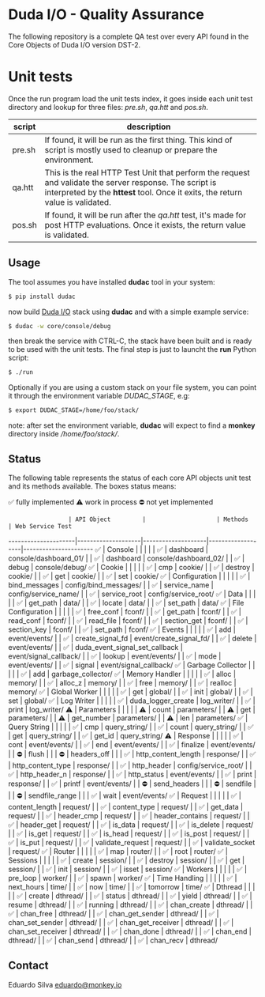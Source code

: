 # Duda I/O - Quality Assurance

The following repository is a complete QA test over every API found in the Core Objects of Duda I/O version DST-2.

# Unit tests

Once the run program load the unit tests index, it goes inside each unit test directory and lookup for three files: _pre.sh_, _qa.htt_ and _pos.sh_.

  script | description
---------|-----------
pre.sh   | If found, it will be run as the first thing. This kind of script is mostly used to cleanup or prepare the environment.
qa.htt   | This is the real HTTP Test Unit that perform the request and validate the server response. The script is interpreted by the __httest__ tool. Once it exits, the return value is validated.
pos.sh   | If found, it will be run after the _qa.htt_ test, it's made for post HTTP evaluations. Once it exists, the return value is validated.

## Usage

The tool assumes you have installed __dudac__ tool in your system:

```bash
$ pip install dudac
```

now build [Duda I/O](http://duda.io) stack using __dudac__ and with a simple example
service:

```bash
$ dudac -w core/console/debug
```

then break the service with CTRL-C, the stack have been built and is ready to be used with
the unit tests. The final step is just to launcht the __run__ Python script:

```bash
$ ./run
```
Optionally if you are using a custom stack on your file system, you can point it through the environment variable _DUDAC\_STAGE_, e.g:

```bash
$ export DUDAC_STAGE=/home/foo/stack/
```

note: after set the environment variable, __dudac__ will expect to find a __monkey__ directory
inside _/home/foo/stack/_.

## Status

The following table represents the status of each core API objects unit test and its methods available.
The boxes status means:

:white_check_mark: fully implemented
:warning: work in process
:no_entry: not yet implemented


                     | API Object         |                    | Methods           | Web Service Test
---------------------|--------------------|--------------------|-------------------|----------------------
 :white_check_mark:  | Console            |                    |                   |
                     |                    | :white_check_mark: | dashboard         | console/dashboard_01/
                     |                    | :white_check_mark: | dashboard         | console/dashboard_02/
                     |                    | :white_check_mark: | debug             | console/debug/
 :white_check_mark:  | Cookie             |                    |                   |
                     |                    | :white_check_mark: | cmp               | cookie/
                     |                    | :white_check_mark: | destroy           | cookie/
                     |                    | :white_check_mark: | get               | cookie/
                     |                    | :white_check_mark: | set               | cookie/
 :white_check_mark:  | Configuration      |                    |                   |
                     |                    | :white_check_mark: | bind_messages     | config/bind_messages/
                     |                    | :white_check_mark: | service_name      | config/service_name/
                     |                    | :white_check_mark: | service_root      | config/service_root/
 :white_check_mark:  | Data               |                    |                   |
                     |                    | :white_check_mark: | get_path          | data/
                     |                    | :white_check_mark: | locate            | data/
                     |                    | :white_check_mark: | set_path          | data/
 :white_check_mark:  | File Configuration |                    |                   |
                     |                    | :white_check_mark: | free_conf         | fconf/
                     |                    | :white_check_mark: | get_path          | fconf/
                     |                    | :white_check_mark: | read_conf         | fconf/
                     |                    | :white_check_mark: | read_file         | fconf/
                     |                    | :white_check_mark: | section_get       | fconf/
                     |                    | :white_check_mark: | section_key       | fconf/
                     |                    | :white_check_mark: | set_path          | fconf/
 :white_check_mark:  | Events             |                    |                   |
                     |                    | :white_check_mark: | add               | event/events/
                     |                    | :white_check_mark: | create_signal_fd  | event/create_signal_fd/
                     |                    | :white_check_mark: | delete            | event/events/
                     |                    | :white_check_mark: | duda_event_signal_set_callback | event/signal_callback/
                     |                    | :white_check_mark: | lookup            | event/events/
                     |                    | :white_check_mark: | mode              | event/events/
                     |                    | :white_check_mark: | signal            | event/signal_callback/
 :white_check_mark:  | Garbage Collector  |                    |                   |
                     |                    | :white_check_mark: | add               | garbage_collector/
 :white_check_mark:  | Memory Handler     |                    |                   |
                     |                    | :white_check_mark: | alloc             | memory/
                     |                    | :white_check_mark: | alloc_z           | memory/
                     |                    | :white_check_mark: | free              | memory/
                     |                    | :white_check_mark: | realloc           | memory/
 :white_check_mark:  | Global Worker      |                    |                   |
                     |                    | :white_check_mark: | get               | global/
                     |                    | :white_check_mark: | init              | global/
                     |                    | :white_check_mark: | set               | global/
 :white_check_mark:  | Log Writer         |                    |                   |
                     |                    | :white_check_mark: | duda_logger_create | log_writer/
                     |                    | :white_check_mark: | print             | log_writer/
 :warning:           | Parameters         |                    |                   |
                     |                    | :warning:          | count             | parameters/
                     |                    | :warning:          | get               | parameters/
                     |                    | :warning:          | get_number        | parameters/
                     |                    | :warning:          | len               | parameters/
 :white_check_mark:  | Query String       |                    |                   |
                     |                    | :white_check_mark: | cmp               | query_string/
                     |                    | :white_check_mark: | count             | query_string/
                     |                    | :white_check_mark: | get               | query_string/
                     |                    | :white_check_mark: | get_id            | query_string/
 :warning:           | Response           |                    |                   |
                     |                    | :white_check_mark: | cont              | event/events/
                     |                    | :white_check_mark: | end               | event/events/
                     |                    | :white_check_mark: | finalize          | event/events/
                     |                    | :no_entry:         | flush             |
                     |                    | :no_entry:         | headers_off       |
                     |                    | :white_check_mark: | http_content_length | response/
                     |                    | :white_check_mark: | http_content_type   | response/
                     |                    | :white_check_mark: | http_header       | config/service_root/
                     |                    | :white_check_mark: | http_header_n     | response/
                     |                    | :white_check_mark: | http_status       | event/events/
                     |                    | :white_check_mark: | print             | response/
                     |                    | :white_check_mark: | printf            | event/events/
                     |                    | :no_entry:         | send_headers      |
                     |                    | :no_entry:         | sendfile          |
                     |                    | :no_entry:         | sendfile_range    |
                     |                    | :white_check_mark: | wait              | event/events/
 :white_check_mark:  | Request            |                    |                   |
                     |                    | :white_check_mark: | content_length    | request/
                     |                    | :white_check_mark: | content_type      | request/
                     |                    | :white_check_mark: | get_data          | request/
                     |                    | :white_check_mark: | header_cmp        | request/
                     |                    | :white_check_mark: | header_contains   | request/
                     |                    | :white_check_mark: | header_get        | request/
                     |                    | :white_check_mark: | is_data           | request/
                     |                    | :white_check_mark: | is_delete         | request/
                     |                    | :white_check_mark: | is_get            | request/
                     |                    | :white_check_mark: | is_head           | request/
                     |                    | :white_check_mark: | is_post           | request/
                     |                    | :white_check_mark: | is_put            | request/
                     |                    | :white_check_mark: | validate_request  | request/
                     |                    | :white_check_mark: | validate_socket   | request/
 :white_check_mark:  | Router             |                    |                   |
                     |                    | :white_check_mark: | map               | router/
                     |                    | :white_check_mark: | root              | router/
 :white_check_mark:  | Sessions           |                    |                   |
                     |                    | :white_check_mark: | create            | session/
                     |                    | :white_check_mark: | destroy           | session/
                     |                    | :white_check_mark: | get               | session/
                     |                    | :white_check_mark: | init              | session/
                     |                    | :white_check_mark: | isset             | session/
 :white_check_mark:  | Workers            |                    |                   |
                     |                    | :white_check_mark: | pre_loop          | worker/
                     |                    | :white_check_mark: | spawn             | worker/
 :white_check_mark:  | Time Handling      |                    |                   |
                     |                    | :white_check_mark: | next_hours        | time/
                     |                    | :white_check_mark: | now               | time/
                     |                    | :white_check_mark: | tomorrow          | time/
 :white_check_mark:  | Dthread            |                    |                   |
                     |                    | :white_check_mark: | create            | dthread/
                     |                    | :white_check_mark: | status            | dthread/
                     |                    | :white_check_mark: | yield             | dthread/
                     |                    | :white_check_mark: | resume            | dthread/
                     |                    | :white_check_mark: | running           | dthread/
                     |                    | :white_check_mark: | chan_create       | dthread/
                     |                    | :white_check_mark: | chan_free         | dthread/
                     |                    | :white_check_mark: | chan_get_sender   | dthread/
                     |                    | :white_check_mark: | chan_set_sender   | dthread/
                     |                    | :white_check_mark: | chan_get_receiver | dthread/
                     |                    | :white_check_mark: | chan_set_receiver | dthread/
                     |                    | :white_check_mark: | chan_done         | dthread/
                     |                    | :white_check_mark: | chan_end          | dthread/
                     |                    | :white_check_mark: | chan_send         | dthread/
                     |                    | :white_check_mark: | chan_recv         | dthread/

## Contact

Eduardo Silva <eduardo@monkey.io>
